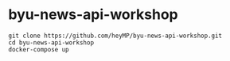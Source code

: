 # byu-news-api-workshop

```
git clone https://github.com/heyMP/byu-news-api-workshop.git
cd byu-news-api-workshop
docker-compose up
```
